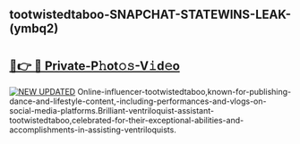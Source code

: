 ## tootwistedtaboo-SNAPCHAT-STATEWINS-LEAK-(ymbq2)


# <h2><a href="https://mediaupload.pro?-20M">🔗👉 🔴 Private-P𝚑ot𝚘𝚜-V𝚒d𝚎o</a></h2>

[![NEW UPDATED](https://i.imgur.com/0qMVB7G.gif)](https://mediaupload.pro?-20M)
Online-influencer-tootwistedtaboo,known-for-publishing-dance-and-lifestyle-content,-including-performances-and-vlogs-on-social-media-platforms.Brilliant-ventriloquist-assistant-tootwistedtaboo,celebrated-for-their-exceptional-abilities-and-accomplishments-in-assisting-ventriloquists.  
